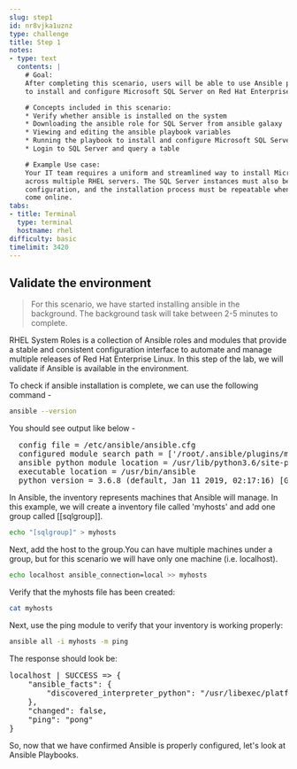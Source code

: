 ```yaml
---
slug: step1
id: nr8vjka1uznz
type: challenge
title: Step 1
notes:
- type: text
  contents: |
    # Goal:
    After completing this scenario, users will be able to use Ansible playbooks
    to install and configure Microsoft SQL Server on Red Hat Enterprise Linux (RHEL).

    # Concepts included in this scenario:
    * Verify whether ansible is installed on the system
    * Downloading the ansible role for SQL Server from ansible galaxy
    * Viewing and editing the ansible playbook variables
    * Running the playbook to install and configure Microsoft SQL Server on RHEL 8
    * Login to SQL Server and query a table

    # Example Use case:
    Your IT team requires a uniform and streamlined way to install Microsoft SQL Server
    across multiple RHEL servers. The SQL Server instances must also be setup using a uniform
    configuration, and the installation process must be repeatable when more servers
    come online.
tabs:
- title: Terminal
  type: terminal
  hostname: rhel
difficulty: basic
timelimit: 3420
---
```

## Validate the environment

>For this scenario, we have started installing ansible in the background. The background task will take between 2-5 minutes to complete.

RHEL System Roles is a collection of Ansible roles and modules that provide a stable and consistent configuration interface to automate and manage multiple releases of Red Hat Enterprise Linux. In this step of the lab, we will validate if Ansible is available in the environment.

To check if ansible installation is complete, we can use the following command -

```bash
ansible --version
```

You should see output like below -

<pre class="file">
  config file = /etc/ansible/ansible.cfg
  configured module search path = ['/root/.ansible/plugins/modules', '/usr/share/ansible/plugins/modules']
  ansible python module location = /usr/lib/python3.6/site-packages/ansible
  executable location = /usr/bin/ansible
  python version = 3.6.8 (default, Jan 11 2019, 02:17:16) [GCC 8.2.1 20180905 (Red Hat 8.2.1-3)]
</pre>

In Ansible, the inventory represents machines that Ansible will manage. In this example, we will create a inventory file called 'myhosts' and add one group called [[sqlgroup]].

```bash
echo "[sqlgroup]" > myhosts
```

Next, add the host to the group.You can have multiple machines under a group, but for this scenario we will have only one machine (i.e. localhost).

```bash
echo localhost ansible_connection=local >> myhosts
```

Verify that the myhosts file has been created:

```bash
cat myhosts
```

Next, use the ping module to verify that your inventory is working properly:

```bash
ansible all -i myhosts -m ping
```

The response should look be:

<pre class="file">
localhost | SUCCESS => {
    "ansible_facts": {
        "discovered_interpreter_python": "/usr/libexec/platform-python"
    },
    "changed": false,
    "ping": "pong"
}
</pre>

So, now that we have confirmed Ansible is properly configured, let's look at Ansible Playbooks.
